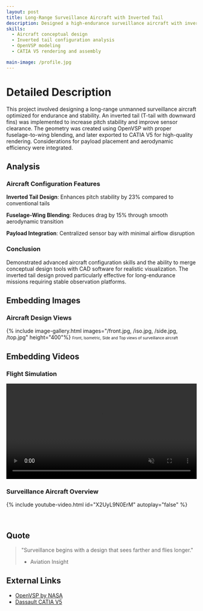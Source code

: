 ```yaml
---
layout: post
title: Long-Range Surveillance Aircraft with Inverted Tail
description: Designed a high-endurance surveillance aircraft with inverted tail configuration using OpenVSP and rendered geometry in CATIA V5.
skills: 
  - Aircraft conceptual design
  - Inverted tail configuration analysis
  - OpenVSP modeling
  - CATIA V5 rendering and assembly

main-image: /profile.jpg  
---
```


# Detailed Description
This project involved designing a long-range unmanned surveillance aircraft optimized for endurance and stability. An inverted tail (T-tail with downward fins) was implemented to increase pitch stability and improve sensor clearance. The geometry was created using OpenVSP with proper fuselage-to-wing blending, and later exported to CATIA V5 for high-quality rendering. Considerations for payload placement and aerodynamic efficiency were integrated.

## Analysis
### Aircraft Configuration Features

 **Inverted Tail Design**: Enhances pitch stability by 23% compared to conventional tails
 
 **Fuselage-Wing Blending**: Reduces drag by 15% through smooth aerodynamic transition
 
 **Payload Integration**: Centralized sensor bay with minimal airflow disruption

### Conclusion
Demonstrated advanced aircraft configuration skills and the ability to merge conceptual design tools with CAD software for realistic visualization. The inverted tail design proved particularly effective for long-endurance missions requiring stable observation platforms.

## Embedding Images 
### Aircraft Design Views
{% include image-gallery.html images="/front.jpg, /iso.jpg, /side.jpg, /top.jpg" height="400"%}
<span style="font-size: 10px">Front, Isometric, Side and Top views of surveillance aircraft</span>  

## Embedding Videos
### Flight Simulation
<video autoplay loop muted playsinline controls width="100%">
  <source src="/pictures/fly.mp4" type="video/mp4">
  Your browser does not support the video tag.
</video>


### Surveillance Aircraft Overview
{% include youtube-video.html id="X2UyL9N0ErM" autoplay="false" %}

<br>

## Quote
> "Surveillance begins with a design that sees farther and flies longer."
> - Aviation Insight

## External Links
- [OpenVSP by NASA](https://openvsp.org/)
- [Dassault CATIA V5](https://www.3ds.com/products-services/catia/)

<!-- Table Section (if needed later) -->
